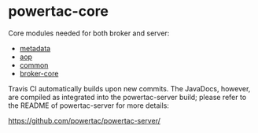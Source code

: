 # powertac-core

Core modules needed for both broker and server:

- [metadata](powertac-metadata#readme)
- [aop](powertac-aop#readme)
- [common](common#readme)
- [broker-core](broker-core#readme)

Travis CI automatically builds upon new commits. The JavaDocs, however, are compiled as integrated into the powertac-server
build; please refer to the README of powertac-server for more details:

https://github.com/powertac/powertac-server/

